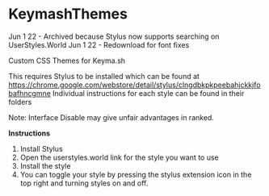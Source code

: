 # KeymashThemes
Jun 1 22 - Archived because Stylus now supports searching on UserStyles.World
Jun 1 22 - Redownload for font fixes

Custom CSS Themes for Keyma.sh

This requires Stylus to be installed which can be found at https://chrome.google.com/webstore/detail/stylus/clngdbkpkpeebahjckkjfobafhncgmne
Individual instructions for each style can be found in their folders

Note: Interface Disable may give unfair advantages in ranked.

**Instructions**
1. Install Stylus
2. Open the userstyles.world link for the style you want to use
3. Install the style
4. You can toggle your style by pressing the stylus extension icon in the top right and turning styles on and off.
